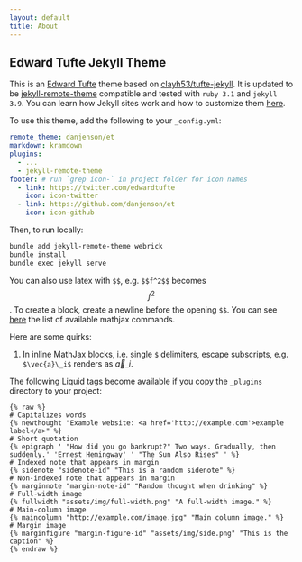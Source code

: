 ```yaml
---
layout: default
title: About
---
```


## Edward Tufte Jekyll Theme

This is an [Edward Tufte](https://en.wikipedia.org/wiki/Edward_Tufte) theme
based on [clayh53/tufte-jekyll](https://github.com/clayh53/tufte-jekyll). It is
updated to be
[jekyll-remote-theme](https://github.com/benbalter/jekyll-remote-theme)
compatible and tested with `ruby 3.1` and `jekyll 3.9`. You can learn how
Jekyll sites work and how to customize them [here](https://jekyllrb.com/docs/).

To use this theme, add the following to your `_config.yml`:

```yaml
remote_theme: danjenson/et
markdown: kramdown
plugins:
  - ...
  - jekyll-remote-theme
footer: # run `grep icon-` in project folder for icon names
  - link: https://twitter.com/edwardtufte
    icon: icon-twitter
  - link: https://github.com/danjenson/et
    icon: icon-github
```

Then, to run locally:

```bash
bundle add jekyll-remote-theme webrick
bundle install
bundle exec jekyll serve
```

You can also use latex with `$$`, e.g. `$$f^2$$` becomes $$f^2$$. To create a
block, create a newline before the opening `$$`. You can see [here](https://docs.mathjax.org/en/latest/input/tex/macros/index.html) the list of available mathjax commands.

Here are some quirks:

1. In inline MathJax blocks, i.e. single `$` delimiters, escape subscripts,
   e.g. `$\vec{a}\_i$` renders as $\vec{a}\_i$.

The following Liquid tags become available if you copy the `_plugins` directory to your project:

```liquid
{% raw %}
# Capitalizes words
{% newthought "Example website: <a href='http://example.com'>example label</a>" %}
# Short quotation
{% epigraph ' "How did you go bankrupt?" Two ways. Gradually, then suddenly.' 'Ernest Hemingway' ' "The Sun Also Rises" ' %}
# Indexed note that appears in margin
{% sidenote "sidenote-id" "This is a random sidenote" %}
# Non-indexed note that appears in margin
{% marginnote "margin-note-id" "Random thought when drinking" %}
# Full-width image
{% fullwidth "assets/img/full-width.png" "A full-width image." %}
# Main-column image
{% maincolumn "http://example.com/image.jpg" "Main column image." %}
# Margin image
{% marginfigure "margin-figure-id" "assets/img/side.png" "This is the caption" %}
{% endraw %}
```
